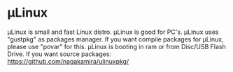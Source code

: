 # μLinux
μLinux is small and fast Linux distro. μLinux is good for PC's. μLinux uses "gustpkg" as packages manager. If you want compile packages for μLinux, please use "povar" for this. μLinux is booting in ram or from Disc/USB Flash Drive.
If you want source packages: https://github.com/nagakamira/ulinuxpkg/
